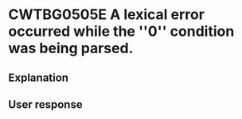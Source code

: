 # CWTBG0505E A lexical error occurred while the ''0'' condition was being parsed.

## Explanation

## User response